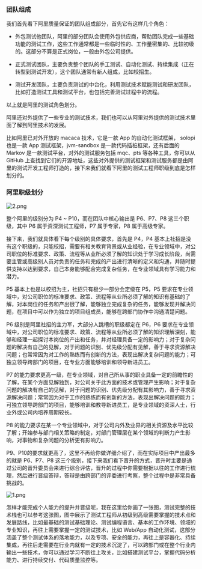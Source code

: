 ### 团队组成

我们首先看下阿里质量保证的团队组成部分，首先它有这样几个角色：

* 外包测试他团队，阿里的部分团队会使用外包供应商，帮助团队完成一些基础功能的测试工作，这些工作通常都是一些临时性的、工作量密集的、比较初级的。这部分不算是正式岗位，一般由外包公司提供。

* 正式测试团队，主要负责整个团队的手工测试、自动化测试、持续集成（正在转型到测试开发），这个团队通常有新人组成，比如校招生。

* 测试开发团队，主要负责测试的中台化，利用测试技术赋能测试和研发团队，比如打造测试工具和测试平台，也包括完善测试过程中的流程。

以上就是阿里的测试角色划分。

阿里还对外提供了一些专业的测试技术，我们也可以从阿里对外提供的测试技术里面了解到阿里技术的发展。

比如阿里已对外开放的 macaca 技术，它是一款 App 的自动化测试框架， solopi 也是一款 App 测试框架，jvm-sandbox 是一款代码插桩框架，还有后面的 Markov 是一款测试平台，对外的测试服务包括 mqc、pts 等各种工具，你可以从 GitHub 上查找到它们的开源地址，这些对外提供的测试框架和测试服务都是由阿里的测试开发工程师打造的，接下来我们就看下阿里的测试工程师职级到底是怎样划分的。

### 阿里职级划分

<Image alt="2.png" src="https://s0.lgstatic.com/i/image/M00/26/53/Ciqc1F7xz6iAJvfYAAD0ynjbRb4494.png"/>

整个阿里的级别分为 P4 \~ P10，而在团队中核心输出是 P6、P7、P8 这三个职级，其中 P6 属于资深测试工程师，P7 属于专家，P8 属于高级专家。

接下来，我们就具体看下每个级别的具体要求，首先是 P4，P4 基本上社招是没有这个职级的，只能校招，需要有相关教育背景或从业经验，在专业领域中，对公司职位的标准要求、政策、流程等从业所必须了解的知识处于学习成长阶段，尚需要主管或高级别人员对负责的任务和完成的产出进行清晰的定义和沟通，并随时提供支持以达到要求，自己本身能够配合完成复杂任务，在专业领域具有学习能力和潜力。

P5 基本上也是以校招为主，社招只有极少一部分会定级在 P5，P5 要求在专业领域中，对公司职位的标准要求、政策、流程等从业所必须了解的知识有基础的了解，对本岗位的任务和产出很了解，能够独立完成复杂的任务，能够发现并解决问题，在项目中可以作为独立的项目组成员，能够在跨部门协作中沟通清楚问题。

P6 级别是阿里社招的主力军，大部分人跳槽的职级都定在 P6，P6 要求在专业领域中，对公司职位的标准要求、政策、流程等从业所必须了解的知识理解深刻，能够和经理一起探讨本岗位的产出和任务，并对经理具备一定的影响力；对于复杂问题的解决有自己的见解，对于问题的识别、优先级分配有见解，善于寻求资源解决问题；也常常因为对工作的熟练而有创新的方法，表现出解决复杂问题的能力；可独立领导跨部门的项目，在专业方面能够培训和领导新进员工。

P7 的能力要求更高一级，在专业领域，对自己所从事的职业具备一定的前瞻性的了解，在某个方面见解独到，对公司关于此方面的技术或管理产生影响；对于复杂问题的解决有自己的见解，对于问题的识别、优先级分配有其影响力，善于寻求资源解决问题；常常因为对于工作的熟练而有创新的方法，表现出解决问题的能力；可独立领导跨部门的项目，能够培训和教导新进员工，是专业领域的资深人士，行业外或公司内培养周期较长。

P8 的能力要求在某一个专业领域中，对于公司内外及业界的相关资源及水平比较了解；开始参与部门相关策略的制定，对部门管理层在某个领域的判断力产生影响，对事物和复杂问题的分析更有影响力。

P9、P10的要求就更高了，这里不再给你做详细介绍了，而在实际项目中产出最多的就是 P6、P7、P8 这三个级别，接下来我们看下晋升的方式，晋升时主要是通过公司的晋升委员会来进行综合评估，晋升的过程中你需要根据以往的工作进行梳理，然后进行晋级答辩，答辩是由跨部门的评委进行考察，整个过程中是非常具备挑战的。

<Image alt="1.png" src="https://s0.lgstatic.com/i/image/M00/26/5E/CgqCHl7xz7mARh09AA6ND4pQ81M594.png"/>

怎样才能完成个人能力的提升并晋级呢，我在这里给你画了一张图，测试完整的技术栈也可以参考这张图，图中展示了测试工程师从初级到高级需要掌握的技术点和发展路线，比如最基础的测试基础理论、测试编程语言、基本的工作环境、领域的专业知识，再往上需要掌握一定的测试技术，比如 Web/App 自动化测试，这部分涵盖了整个测试体系的落地能力，以及专项、安全的能力，再往上是容器化、持续集成，再往后走需要在行业内就有一定的技术沉淀了，可以跨部门或在整个行业内输出一些技术，你可以通过学习不断往上攻关，比如搭建测试平台，掌握代码分析能力、进行持续交付、代码质量监控等。
